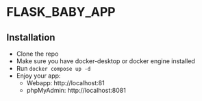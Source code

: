 # FLASK_BABY_APP

## Installation
 - Clone the repo
 - Make sure you have docker-desktop or docker engine installed
 - Run ```docker compose up -d```
 - Enjoy your app:
    - Webapp: http://localhost:81
    - phpMyAdmin: http://localhost:8081
